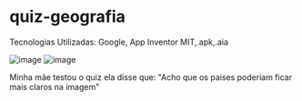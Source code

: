 # quiz-geografia

Tecnologias Utilizadas: Google, App Inventor MIT,.apk,.aia


![image](https://github.com/user-attachments/assets/03714e19-3328-4060-b0ed-8f1ab9ccde58)
![image](https://github.com/user-attachments/assets/bc8d22a5-d051-4774-a6a1-932e18e9c1b1)

Minha mãe testou o quiz
ela disse que: "Acho que os paises poderiam ficar mais claros na imagem"
